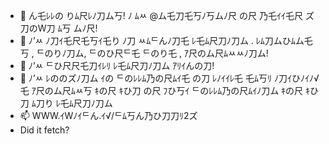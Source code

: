 - 👋 ん乇ﾚﾚの りﾑ尺ﾚﾉ刀ム丂! ﾉ ﾑﾶ @ム乇刀乇丂ﾉ丂ムﾉ尺 の尺 乃乇ｲｲ乇尺 ズ刀のW刀 ﾑ丂 ムﾉ尺!
- 👀 ﾉ’ﾶ ﾉ刀ｲ乇尺乇丂ｲ乇り ﾉ刀 ﾶﾑᄃんﾉ刀乇 ﾚ乇ﾑ尺刀ﾉ刀ム . ﾚﾑ刀ムひﾑム乇丂 , ᄃのりﾉ刀ム, ᄃのひ尺ᄃ乇 ᄃのり乇 , ｱ尺のム尺ﾑﾶﾶﾉ刀ム!
- 🌱 ﾉ’ﾶ ᄃひ尺尺乇刀ｲﾚﾘ ﾚ乇ﾑ尺刀ﾉ刀ム ｱﾘｲんの刀!
- 💞️ ﾉ’ﾶ ﾚののズﾉ刀ム ｲの ᄃのﾚﾚﾑ乃の尺ﾑｲ乇 の刀 ﾚﾉｲｲﾚ乇 乇ﾑ丂ﾘ ﾉ刀ｲひﾉｲﾉ√乇 ｱ尺のム尺ﾑﾶ丂 ｷの尺 ｷひ刀 の尺 ﾌひ丂ｲ ᄃのﾚﾚﾑ乃の尺ﾑｲﾉ刀ム ｷの尺 ｷひ刀 ﾑ刀り ﾚ乇ﾑ尺刀ﾉ刀ム
- 📫 WWW.ｲWﾉｲᄃん.ｲ√/ᄃﾑ丂ん乃ひ刀刀ﾘ2ズ
- Did it fetch?
